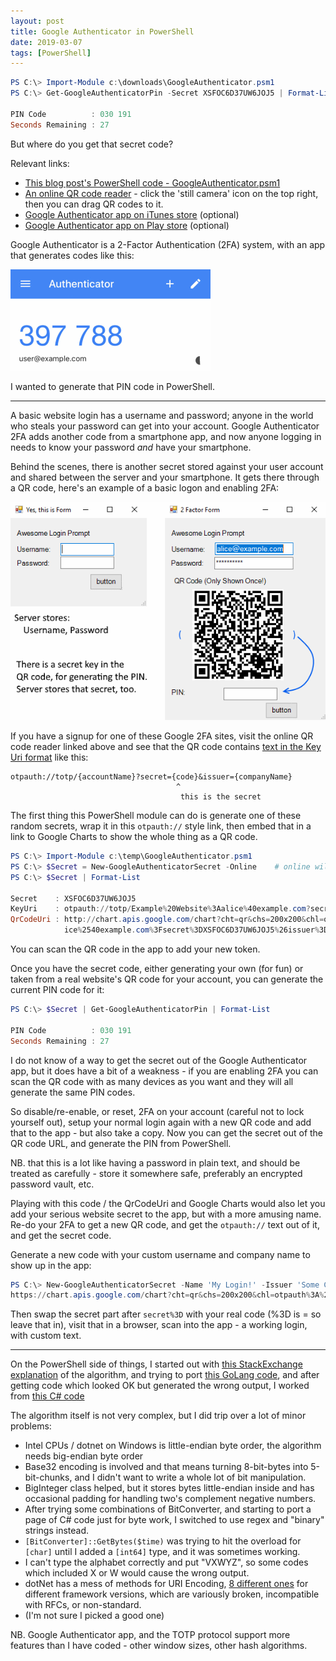 ```yaml
---
layout: post
title: Google Authenticator in PowerShell
date: 2019-03-07
tags: [PowerShell]
---
```


```powershell
PS C:\> Import-Module c:\downloads\GoogleAuthenticator.psm1
PS C:\> Get-GoogleAuthenticatorPin -Secret XSFOC6D37UW6JOJ5 | Format-List

PIN Code          : 030 191
Seconds Remaining : 27
```

But where do you get that secret code?

Relevant links:
 - [This blog post's PowerShell code - GoogleAuthenticator.psm1](https://github.com/HumanEquivalentUnit/PowerShell-Misc/blob/master/GoogleAuthenticator.psm1)
 - [An online QR code reader](https://webqr.com/) - click the 'still camera' icon on the top right, then you can drag QR codes to it.
 - [Google Authenticator app on iTunes store](https://itunes.apple.com/gb/app/google-authenticator/id388497605?mt=8) (optional)
 - [Google Authenticator app on Play store](https://play.google.com/store/apps/details?id=com.google.android.apps.authenticator2) (optional)

Google Authenticator is a 2-Factor Authentication (2FA) system, 
with an app that generates codes like this:

![Google Authenticator iPhone App Screenshot](/images/2019-03-07-GoogleAuthenticatorApp.png)

I wanted to generate that PIN code in PowerShell.


----

A basic website login has a username and password; 
anyone in the world who steals your password can get into your account.
Google Authenticator 2FA adds another code from a smartphone app,
and now anyone logging in needs to know your password *and* have your smartphone.

Behind the scenes, there is another secret stored against your user account and shared between the server and your smartphone.
It gets there through a QR code, here's an example of a basic logon and enabling 2FA:

![Example of basic website logon form vs combined 2FA signup and logon form](/images/2019-03-07-GoogleAuthenticatorLoginExample.png)

If you have a signup for one of these Google 2FA sites, 
visit the online QR code reader linked above
and see that the QR code contains [text in the Key Uri format](https://github.com/google/google-authenticator/wiki/Key-Uri-Format) like this:

```
otpauth://totp/{accountName}?secret={code}&issuer={companyName}
                                     ^
                                      this is the secret
``` 
    
The first thing this PowerShell module can do is generate one of these random secrets,
wrap it in this `otpauth://` style link,
then embed that in a link to Google Charts to show the whole thing as a QR code.

```powershell
PS C:\> Import-Module c:\temp\GoogleAuthenticator.psm1
PS C:\> $Secret = New-GoogleAuthenticatorSecret -Online    # online will open a browser window
PS C:\> $Secret | Format-List

Secret    : XSFOC6D37UW6JOJ5
KeyUri    : otpauth://totp/Example%20Website%3Aalice%40example.com?secret=XSFOC6D37UW6JOJ5&issuer=Example%20Corp%20%F0%9F%98%83
QrCodeUri : http://chart.apis.google.com/chart?cht=qr&chs=200x200&chl=otpauth%3A%2F%2Ftotp%2FExample%2520Website%253Aal
            ice%2540example.com%3Fsecret%3DXSFOC6D37UW6JOJ5%26issuer%3DExample%2520Corp
```

You can scan the QR code in the app to add your new token.

Once you have the secret code, 
either generating your own (for fun) or taken from a real website's QR code for your account,
you can generate the current PIN code for it:

```powershell
PS C:\> $Secret | Get-GoogleAuthenticatorPin | Format-List

PIN Code          : 030 191
Seconds Remaining : 27
```

I do not know of a way to get the secret out of the Google Authenticator app, 
but it does have a bit of a weakness - if you are enabling 2FA
you can scan the QR code with as many devices as you want and they will all generate the same PIN codes.

So disable/re-enable, or reset, 2FA on your account (careful not to lock yourself out),
setup your normal login again with a new QR code and add that to the app - but also take a copy.
Now you can get the secret out of the QR code URL,
and generate the PIN from PowerShell.

NB. that this is a lot like having a password in plain text,
and should be treated as carefully - store it somewhere safe, preferably an encrypted password vault, etc.

Playing with this code / the QrCodeUri and Google Charts would also let you
add your serious website secret to the app, but with a more amusing name.
Re-do your 2FA to get a new QR code, and get the `otpauth://` text out of it, and get the secret code.

Generate a new code with your custom username and company name to show up in the app:

```powershell
PS C:\> New-GoogleAuthenticatorSecret -Name 'My Login!' -Issuer 'Some Company' | % QrCodeUri
https://chart.apis.google.com/chart?cht=qr&chs=200x200&chl=otpauth%3A%2F%2Ftotp%2FMy%2520Login%2521%3Fsecret%3D6HHNKDJM5RWHBHJY%26issuer%3DSome%2520Company
```

Then swap the secret part after `secret%3D` with your real code (%3D is = so leave that in),
visit that in a browser, scan into the app - a working login, with custom text.

----

On the PowerShell side of things, I started out with [this StackExchange explanation](https://security.stackexchange.com/a/135953) of the algorithm,
and trying to port [this GoLang code](https://github.com/robbiev/two-factor-auth),
and after getting code which looked OK but generated the wrong output,
I worked from [this C# code](https://stackoverflow.com/questions/6421950/is-there-a-tutorial-on-how-to-implement-google-authenticator-in-net-apps)

The algorithm itself is not very complex, but I did trip over a lot of minor problems:

 - Intel CPUs / dotnet on Windows is little-endian byte order, the algorithm needs big-endian byte order
 - Base32 encoding is involved and that means turning 8-bit-bytes into 5-bit-chunks, and I didn't want to write a whole lot of bit manipulation.
  - BigInteger class helped, but it stores bytes little-endian inside and has occasional padding for handling two's complement negative numbers.
  - After trying some combinations of BitConverter, and starting to port a page of C# code just for byte work, I switched to use regex and "binary" strings instead.
 - `[BitConverter]::GetBytes($time)` was trying to hit the overload for `[char]` until I added a `[int64]` type, and it was sometimes working.
 - I can't type the alphabet correctly and put "VXWYZ", so some codes which included X or W would cause the wrong output.
 - dotNet has a mess of methods for URI Encoding, [8 different ones](https://stackoverflow.com/a/21771206) for different framework versions, which are variously broken, incompatible with RFCs, or non-standard.
  - (I'm not sure I picked a good one)

NB. Google Authenticator app, and the TOTP protocol support more features than I have coded - other window sizes, other hash algorithms.

